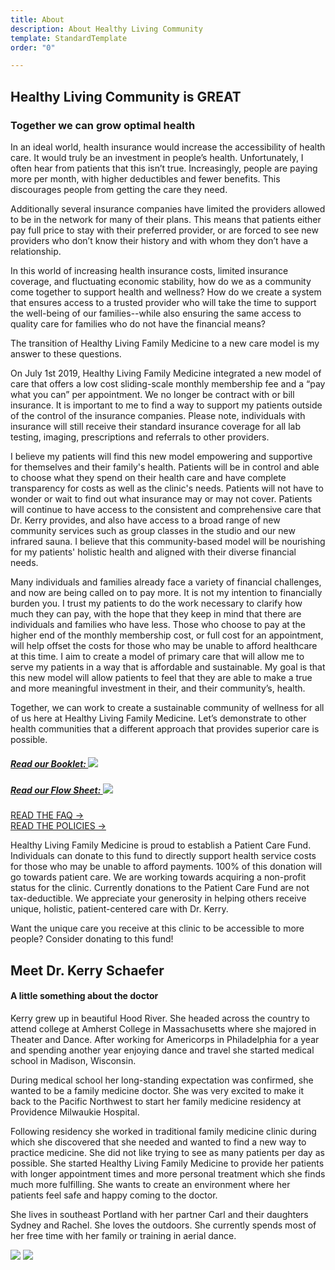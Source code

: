 ```yaml
---
title: About
description: About Healthy Living Community
template: StandardTemplate
order: "0"

---
```

<section>

# Healthy Living Community is GREAT

### Together we can grow optimal health

In an ideal world, health insurance would increase the accessibility of health care. It would truly be an investment in people’s health. Unfortunately, I often hear from patients that this isn’t true. Increasingly, people are paying more per month, with higher deductibles and fewer benefits. This discourages people from getting the care they need.

Additionally several insurance companies have limited the providers allowed to be in the network for many of their plans. This means that patients either pay full price to stay with their preferred provider, or are forced to see new providers who don’t know their history and with whom they don’t have a relationship.

In this world of increasing health insurance costs, limited insurance coverage, and fluctuating economic stability, how do we as a community come together to support health and wellness? How do we create a system that ensures access to a trusted provider who will take the time to support the well-being of our families--while also ensuring the same access to quality care for families who do not have the financial means?

The transition of Healthy Living Family Medicine to a new care model is my answer to these questions.

On July 1st 2019, Healthy Living Family Medicine integrated a new model of care that offers a low cost sliding-scale monthly membership fee and a “pay what you can” per appointment. We no longer be contract with or bill insurance. It is important to me to find a way to support my patients outside of the control of the insurance companies. Please note, individuals with insurance will still receive their standard insurance coverage for all lab testing, imaging, prescriptions and referrals to other providers.

I believe my patients will find this new model empowering and supportive for themselves and their family's health. Patients will be in control and able to choose what they spend on their health care and have complete transparency for costs as well as the clinic's needs. Patients will not have to wonder or wait to find out what insurance may or may not cover. Patients will continue to have access to the consistent and comprehensive care that Dr. Kerry provides, and also have access to a broad range of new community services such as group classes in the studio and our new infrared sauna. I believe that this community-based model will be nourishing for my patients' holistic health and aligned with their diverse financial needs.

Many individuals and families already face a variety of financial challenges, and now are being called on to pay more. It is not my intention to financially burden you. I trust my patients to do the work necessary to clarify how much they can pay, with the hope that they keep in mind that there are individuals and families who have less. Those who choose to pay at the higher end of the monthly membership cost, or full cost for an appointment, will help offset the costs for those who may be unable to afford healthcare at this time. I aim to create a model of primary care that will allow me to serve my patients in a way that is affordable and sustainable. My goal is that this new model will allow patients to feel that they are able to make a true and more meaningful investment in their, and their community’s, health.

Together, we can work to create a sustainable community of wellness for all of us here at Healthy Living Family Medicine. Let’s demonstrate to other health communities that a different approach that provides superior care is possible.

<flex>

##### [Read our Booklet: ![](clinic-change-booklet250x323.jpg)](healthy-living-family-medicine-booklet.pdf)

##### [Read our Flow Sheet: ![](new-model-flow-sheet-250x323.jpg)](healthy-living-family-medicine-flow-sheet.pdf)

[READ THE FAQ →](faq) <br />
[READ THE POLICIES →](policies)

</flex>

Healthy Living Family Medicine is proud to establish a Patient Care Fund. Individuals can donate to this fund to directly support health service costs for those who may be unable to afford payments. 100% of this donation will go towards patient care. We are working towards acquiring a non-profit status for the clinic. Currently donations to the Patient Care Fund are not tax-deductible. We appreciate your generosity in helping others receive unique, holistic, patient-centered care with Dr. Kerry.

Want the unique care you receive at this clinic to be accessible to more people? Consider donating to this fund!

<div class="my-8"><donate-button></donate-button></div>

</section>

<section>

# Meet Dr. Kerry Schaefer

#### A little something about the doctor

<flex>

<div class="md:w-3/5 flex-auto">

Kerry grew up in beautiful Hood River. She headed across the country to attend college at Amherst College in Massachusetts where she majored in Theater and Dance. After working for Americorps in Philadelphia for a year and spending another year enjoying dance and travel she started medical school in Madison, Wisconsin.

During medical school her long-standing expectation was confirmed, she wanted to be a family medicine doctor. She was very excited to make it back to the Pacific Northwest to start her family medicine residency at Providence Milwaukie Hospital.

Following residency she worked in traditional family medicine clinic during which she discovered that she needed and wanted to find a new way to practice medicine. She did not like trying to see as many patients per day as possible. She started Healthy Living Family Medicine to provide her patients with longer appointment times and more personal treatment which she finds much more fulfilling. She wants to create an environment where her patients feel safe and happy coming to the doctor.

She lives in southeast Portland with her partner Carl and their daughters Sydney and Rachel. She loves the outdoors. She currently spends most of her free time with her family or training in aerial dance.

</div>

<div class="md:w-2/5 flex-auto">

![](dr-kerry-craniosacral-720x478.jpg)
![](dr-kerry-newborn-care-720x683.jpg)

</div>

</flex>

</section>